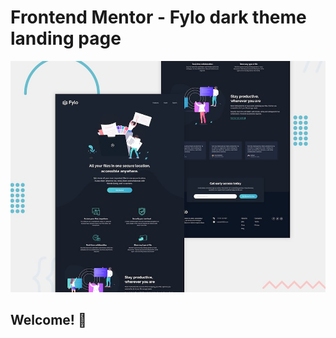 # Frontend Mentor - Fylo dark theme landing page

![Design preview for the Fylo dark theme landing page challenge](./design/desktop-preview.jpg)

## Welcome! 👋


